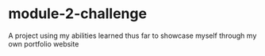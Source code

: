 # module-2-challenge
A project using my abilities learned thus far to showcase myself through my own portfolio website
